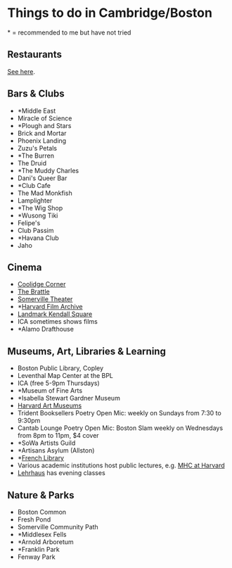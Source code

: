 # Things to do in Cambridge/Boston
\* = recommended to me but have not tried

## Restaurants
[See here](food.html).

## Bars & Clubs
- *Middle East
- Miracle of Science
- *Plough and Stars
- Brick and Mortar
- Phoenix Landing
- Zuzu's Petals
- *The Burren
- The Druid
- *The Muddy Charles
- Dani's Queer Bar
- *Club Cafe
- The Mad Monkfish
- Lamplighter
- *The Wig Shop
- *Wusong Tiki
- Felipe's
- Club Passim
- *Havana Club
- Jaho

## Cinema
- [Coolidge Corner](https://coolidge.org/)
- [The Brattle](https://brattlefilm.org/)
- [Somerville Theater](https://www.somervilletheatre.com/)
- *[Harvard Film Archive](https://harvardfilmarchive.org/)
- [Landmark Kendall Square](https://www.landmarktheatres.com/our-locations/x019b-landmark-kendall-square-cinema-cambridge/)
- ICA sometimes shows films
- *Alamo Drafthouse

## Museums, Art, Libraries & Learning
- Boston Public Library, Copley
- Leventhal Map Center at the BPL
- ICA (free 5-9pm Thursdays)
- *Museum of Fine Arts
- *Isabella Stewart Gardner Museum
- [Harvard Art Museums](https://harvardartmuseums.org/visit)
- Trident Booksellers Poetry Open Mic: weekly on Sundays from 7:30 to 9:30pm
- Cantab Lounge Poetry Open Mic: Boston Slam weekly on Wednesdays from 8pm to 11pm, $4 cover
- *SoWa Artists Guild
- *Artisans Asylum (Allston)
- *[French Library](https://frenchlibrary.org/)
- Various academic institutions host public lectures, e.g. [MHC at Harvard](https://mahindrahumanities.harvard.edu/)
- [Lehrhaus](https://www.lehr.haus/) has evening classes

## Nature & Parks
- Boston Common
- Fresh Pond
- Somerville Community Path
- *Middlesex Fells
- *Arnold Arboretum
- *Franklin Park
- Fenway Park
